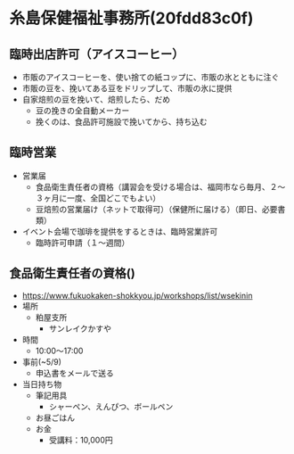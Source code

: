 # 糸島保健福祉事務所(20fdd83c0f)
## 臨時出店許可（アイスコーヒー）
- 市販のアイスコーヒーを、使い捨ての紙コップに、市販の氷とともに注ぐ
- 市販の豆を、挽いてある豆をドリップして、市販の氷に提供
- 自家焙煎の豆を挽いて、焙煎したら、だめ
  - 豆の挽きの全自動メーカー
  - 挽くのは、食品許可施設で挽いてから、持ち込む

## 臨時営業
- 営業届
  - 食品衛生責任者の資格（講習会を受ける場合は、福岡市なら毎月、２〜３ヶ月に一度、全国どこでもよい）
  - 豆焙煎の営業届け（ネットで取得可）（保健所に届ける）（即日、必要書類）
- イベント会場で珈琲を提供をするときは、臨時営業許可
  - 臨時許可申請（１〜週間）


## 食品衛生責任者の資格()
- https://www.fukuokaken-shokkyou.jp/workshops/list/wsekinin
- 場所
  - 粕屋支所
    - サンレイクかすや
- 時間
  - 10:00〜17:00
- 事前(~5/9)
  - 申込書をメールで送る
- 当日持ち物
  - 筆記用具
    - シャーペン、えんぴつ、ボールペン
  - お昼ごはん
  - お金
    - 受講料：10,000円


